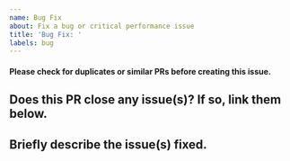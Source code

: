 ```yaml
---
name: Bug Fix
about: Fix a bug or critical performance issue
title: 'Bug Fix: '
labels: bug
---
```

#### Please check for duplicates or similar PRs before creating this issue.
## Does this PR close any issue(s)? If so, link them below.

## Briefly describe the issue(s) fixed.
